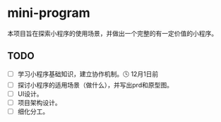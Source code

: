 # mini-program
本项目旨在探索小程序的使用场景，并做出一个完整的有一定价值的小程序。


## TODO
- [ ] 学习小程序基础知识，建立协作机制。🕓 12月1日前
- [ ] 探讨小程序的适用场景（做什么），并写出prd和原型图。
- [ ] UI设计。
- [ ] 项目架构设计。
- [ ] 细化分工。

